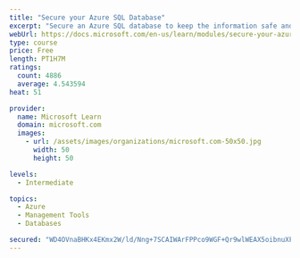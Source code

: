 ```yaml
---
title: "Secure your Azure SQL Database"
excerpt: "Secure an Azure SQL database to keep the information safe and diagnose potential security concerns as they happen."
webUrl: https://docs.microsoft.com/en-us/learn/modules/secure-your-azure-sql-database/
type: course
price: Free
length: PT1H7M
ratings:
  count: 4886
  average: 4.543594
heat: 51

provider:
  name: Microsoft Learn
  domain: microsoft.com
  images:
    - url: /assets/images/organizations/microsoft.com-50x50.jpg
      width: 50
      height: 50

levels:
  - Intermediate

topics:
  - Azure
  - Management Tools
  - Databases

secured: "WD4OVnaBHKx4EKmx2W/ld/Nng+7SCAIWArFPPco9WGF+Qr9wlWEAX5oibnuXFI9L+HGrPLaKJn6aAETt3C2fsIXVtbbPbNL2pEoRAZbM/ZXaw4iu8nNCsK/GcyiXxNASUyow5xYZc/g6nhTcJ5NJH6uCYqyU2Rbjy4pwlV9CVrHcNY9LccRTNlHKmE3doXZpFespVzL3rLNPWYoG79iPSqUzTGYJUknIAPF9Qe+cVhu67ATM9Ej28bb61jBxYYXoYQE++qOahoQiCppwR1jZmc2w0xwmvyf93jElqdca+tDCa0HtbDdcPx+Ilc7FPIYeXxM3pfskYa3OaJ5EbiRIIy+aJGN+FcRQPoh1xfxAMddbs4SMCYLhV6u/9WnprpPBi09vMB3WbVJRAuCKRqrSTwd6A0DVK47ICpRvuC7mKHo=;I+EWfGSH0aRFsqgjNYxLsA=="
---
```


